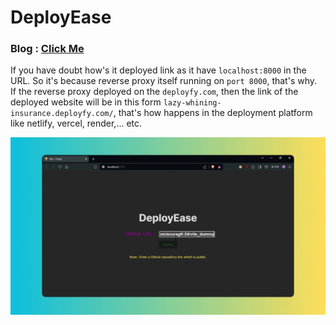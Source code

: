# DeployEase

### Blog : [Click Me](https://anuragk24.hashnode.dev/decoding-how-fullstack-applications-get-online)

If you have doubt how's it deployed link as it have ```localhost:8000``` in the URL. So it's because reverse proxy itself running on ```port 8000```, that's why. <br>
If the reverse proxy deployed on the ```deployfy.com```, then the link of the deployed website will be in this form ```lazy-whining-insurance.deployfy.com/```, that's how happens in the deployment platform like netlify, vercel, render,... etc.

![DeployEase application GIF](https://github.com/anuragK-24/DeployEase/blob/main/demo_app.gif)


